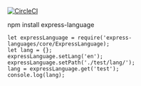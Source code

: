 [![CircleCI](https://circleci.com/gh/circleci/circleci-docs.svg?style=svg)](https://app.circleci.com/pipelines/github/steveleetn91/express-language?branch=master)


npm install express-language
```
let expressLanguage = require('express-languages/core/ExpressLanguage);
let lang = {};
expressLanguage.setLang('en');
expressLanguage.setPath('./test/lang/');
lang = expressLanguage.get('test');
console.log(lang);
```
